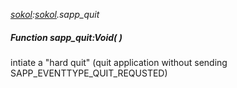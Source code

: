 _[sokol](../../modules/sokol/sokol-module.md):[sokol](../../modules/sokol/sokol-module.md).sapp\_quit_
##### Function sapp\_quit:Void(  )
intiate a "hard quit" (quit application without sending SAPP_EVENTTYPE_QUIT_REQUSTED)
